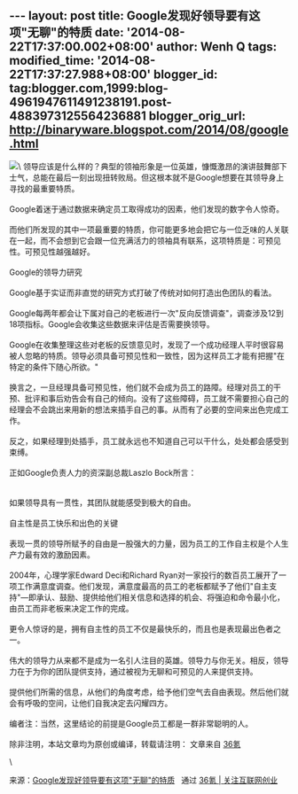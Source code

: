 --- layout: post title: Google发现好领导要有这项"无聊"的特质 date:
'2014-08-22T17:37:00.002+08:00' author: Wenh Q tags: modified\_time:
'2014-08-22T17:37:27.988+08:00' blogger\_id:
tag:blogger.com,1999:blog-4961947611491238191.post-4883973125564236881
blogger\_orig\_url: http://binaryware.blogspot.com/2014/08/google.html
---
![](https://images-blogger-opensocial.googleusercontent.com/gadgets/proxy?url=http%3A%2F%2Fa.36krcnd.com%2Fphoto%2F2014%2Fad8395309336764672e73c41149dcccc.jpg&container=blogger&gadget=a&rewriteMime=image%2F*)\
领导应该是什么样的？典型的领袖形象是一位英雄，慷慨激昂的演讲鼓舞部下士气，总能在最后一刻出现扭转败局。但这根本就不是Google想要在其领导身上寻找的最重要特质。\
\
Google着迷于通过数据来确定员工取得成功的因素，他们发现的数字令人惊奇。\
\
而他们所发现的其中一项最重要的特质，你可能更多地会把它与一位乏味的人关联在一起，而不会想到它会跟一位充满活力的领袖具有联系，这项特质是：可预见性。可预见性越强越好。\
\
Google的领导力研究\
\
Google基于实证而非直觉的研究方式打破了传统对如何打造出色团队的看法。\
\
Google每两年都会让下属对自己的老板进行一次"反向反馈调查"，调查涉及12到18项指标。Google会收集这些数据来评估是否需要换领导。\
\
Google在收集整理这些对老板的反馈意见时，发现了一个成功经理人平时很容易被人忽略的特质。领导必须具备可预见性和一致性，因为这样员工才能有把握"在特定的条件下随心所欲。"\
\
换言之，一旦经理具备可预见性，他们就不会成为员工的路障。经理对员工的干预、批评和事后劝告会有自己的倾向。没有了这些障碍，员工就不需要担心自己的经理会不会跳出来用新的想法来插手自己的事。从而有了必要的空间来出色完成工作。\
\
反之，如果经理到处插手，员工就永远也不知道自己可以干什么，处处都会感受到束缚。\
\
正如Google负责人力的资深副总裁Laszlo Bock所言：\
\
\
如果领导具有一贯性，其团队就能感受到极大的自由。\
\
自主性是员工快乐和出色的关键\
\
表现一贯的领导所赋予的自由是一股强大的力量，因为员工的工作自主权是个人生产力最有效的激励因素。\
\
2004年，心理学家Edward Deci和Richard
Ryan对一家投行的数百员工展开了一项工作满意度调查。他们发现，满意度最高的员工的老板都赋予了他们"自主支持"—即承认、鼓励、提供给他们相关信息和选择的机会、将强迫和命令最小化，由员工而非老板来决定工作的完成。\
\
更令人惊讶的是，拥有自主性的员工不仅是最快乐的，而且也是表现最出色者之一。\
\
伟大的领导力从来都不是成为一名引人注目的英雄。领导力与你无关。相反，领导力在于为你的团队提供支持，通过被视为无聊和可预见的人来提供支持。\
\
提供他们所需的信息，从他们的角度考虑，给予他们空气去自由表现。然后他们就会有呼吸的空间，让他们自我决定去闪耀四方。\
\
编者注：当然，这里结论的前提是Google员工都是一群非常聪明的人。\
\
除非注明，本站文章均为原创或编译，转载请注明： 文章来自
[36氪](http://www.36kr.com/)
<div>

\

</div>

<div>

来源：[Google发现好领导要有这项"无聊"的特质](http://www.36kr.com/p/214402.html) 
 通过 [36氪 | 关注互联网创业](http://www.36kr.com/)

</div>
